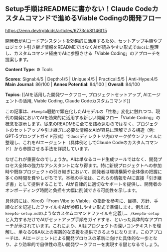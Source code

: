## Setup手順はREADMEに書かない！Claude Codeカスタムコマンドで進めるViable Codingの開発フロー

https://zenn.dev/rgbkids/articles/6773cb8f146f15

開発者がAIコードアシスタントを効果的に活用するため、セットアップ手順やプロジェクト引き継ぎ情報をREADMEではなくAIが読みやすい形式で`docs`に整理し、カスタムコマンド経由でAIに参照させる「Viable Coding」のアプローチを提案します。

**Content Type**: ⚙️ Tools

**Scores**: Signal:4/5 | Depth:4/5 | Unique:4/5 | Practical:5/5 | Anti-Hype:4/5
**Main Journal**: 86/100 | **Annex Potential**: 84/100 | **Overall**: 84/100

**Topics**: [[AIを活用した開発ワークフロー, プロジェクトセットアップ, AIエージェントの活用, Viable Coding, Claude Codeカスタムコマンド]]

この記事は、`#keep4o`騒動で顕在化したAIモデルの「性格」変化に触れつつ、現代の開発においてAIを効果的に活用する新しい開発フロー「Viable Coding」の概念を提示します。従来のREADMEに全てを詰め込むのではなく、プロジェクトのセットアップや引き継ぎに必要な情報をAIが容易に理解できる構造（例: GPT-5プロンプトガイド形式）で`docs`ディレクトリ内のマークダウンファイルに整理し、これをAIエージェント（具体例としてClaude Codeのカスタムコマンド）から参照させる手法を詳説しています。

なぜこれが重要なのでしょうか。AIは単なるコード生成ツールではなく、開発プロセス全体の強力なアシスタントになり得ます。特に新規プロジェクトへの参加時や既存プロジェクトの引き継ぎにおいて、開発者は環境構築や全体像の把握に多くの時間を費やしがちです。本稿の手法は、これらの情報をAIに直接「引き継ぎ書」として提供することで、AIが自律的に適切なサポートを提供し、開発者のオンボーディング時間と負担を大幅に削減できる可能性を示します。

具体的には、Kiroの「From Vibe to Viable」の指針を参考に、目標、方針、手順などを記述したファイルをAIが参照しやすい形式で準備します。例えば、`keep4o-setup.md`のようなカスタムコマンドファイルを定義し、`/keep4o-setup`と入力するだけでAIがセットアップ手順をガイドする、といった具体的なアプローチが示されています。これにより、AIはプロジェクトの深いコンテキストを理解し、単なるQ&A以上の実践的な支援を提供できるようになります。このアプローチは、AIエージェントによる開発プロセスの革新に向けた具体的な一歩となり、より効率的で自律性の高い開発ワークフローを実現する鍵となるでしょう。
